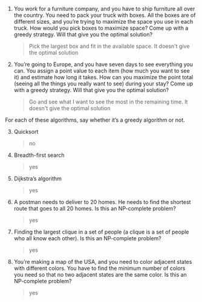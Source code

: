 1. You work for a furniture company, and you have to ship furniture all over the country. You need to pack your truck with boxes. All
the boxes are of different sizes, and you’re trying to maximize the space you use in each truck. How would you pick boxes to maximize
space? Come up with a greedy strategy. Will that give you the optimal solution?

    > Pick the largest box and fit in the available space. It doesn't give the optimal solution

2. You’re going to Europe, and you have seven days to see everything you can. You assign a point value to each item (how much you want to see it) 
and estimate how long it takes. How can you maximize the point total (seeing all the things you really want to see) during your
stay? Come up with a greedy strategy. Will that give you the optimal solution?

    >   Go and see what I want to see the most in the remaining time. It doesn't give the optimal solution

For each of these algorithms, say whether it’s a greedy algorithm or not.

3. Quicksort

    > no

4. Breadth-first search

    > yes

5. Dijkstra’s algorithm

    > yes

6. A postman needs to deliver to 20 homes. He needs to find the shortest route that goes to all 20 homes. Is this an NP-complete problem?

    > yes

7. Finding the largest clique in a set of people (a clique is a set of people who all know each other). Is this an NP-complete problem?

    > yes

8. You’re making a map of the USA, and you need to color adjacent states with different colors. You have to find the minimum number of colors you need so that 
no two adjacent states are the same color. Is this an NP-complete problem?

    > yes